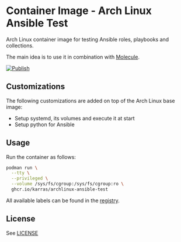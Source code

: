 # Container Image - Arch Linux Ansible Test

Arch Linux container image for testing Ansible roles, playbooks and collections.

The main idea is to use it in combination with
[Molecule](https://github.com/ansible-community/molecule).

[![Publish](https://github.com/karras/container-archlinux-ansible-test/actions/workflows/publish.yml/badge.svg)](https://github.com/karras/container-archlinux-ansible-test/actions/workflows/publish.yml)

## Customizations

The following customizations are added on top of the Arch Linux base image:

* Setup systemd, its volumes and execute it at start
* Setup python for Ansible

## Usage

Run the container as follows:

```sh
podman run \
  --tty \
  --privileged \
  --volume /sys/fs/cgroup:/sys/fs/cgroup:ro \
  ghcr.io/karras/archlinux-ansible-test
```

All available labels can be found in the
[registry](https://github.com/karras/container-archlinux-ansible-test/pkgs/container/archlinux-ansible-test).

## License

See [LICENSE](./LICENSE)
